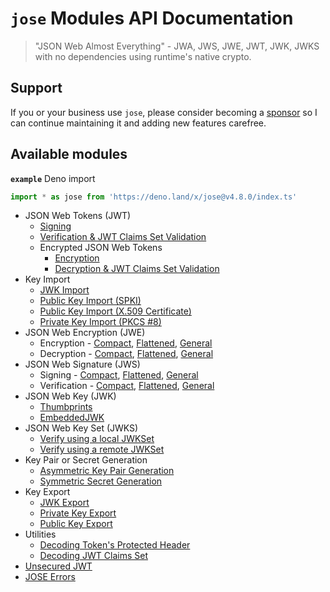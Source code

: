 # `jose` Modules API Documentation

> "JSON Web Almost Everything" - JWA, JWS, JWE, JWT, JWK, JWKS with no dependencies using runtime's native crypto.

## Support

If you or your business use `jose`, please consider becoming a [sponsor][support-sponsor] so I can continue maintaining it and adding new features carefree.

## Available modules

**`example`** Deno import
```js
import * as jose from 'https://deno.land/x/jose@v4.8.0/index.ts'
```

- JSON Web Tokens (JWT)
  - [Signing](https://github.com/panva/jose/blob/v4.8.0/docs/classes/jwt_sign.SignJWT.md#readme)
  - [Verification & JWT Claims Set Validation](https://github.com/panva/jose/blob/v4.8.0/docs/functions/jwt_verify.jwtVerify.md#readme)
  - Encrypted JSON Web Tokens
    - [Encryption](https://github.com/panva/jose/blob/v4.8.0/docs/classes/jwt_encrypt.EncryptJWT.md#readme)
    - [Decryption & JWT Claims Set Validation](https://github.com/panva/jose/blob/v4.8.0/docs/functions/jwt_decrypt.jwtDecrypt.md#readme)
- Key Import
  - [JWK Import](https://github.com/panva/jose/blob/v4.8.0/docs/functions/key_import.importJWK.md#readme)
  - [Public Key Import (SPKI)](https://github.com/panva/jose/blob/v4.8.0/docs/functions/key_import.importSPKI.md#readme)
  - [Public Key Import (X.509 Certificate)](https://github.com/panva/jose/blob/v4.8.0/docs/functions/key_import.importX509.md#readme)
  - [Private Key Import (PKCS #8)](https://github.com/panva/jose/blob/v4.8.0/docs/functions/key_import.importPKCS8.md#readme)
- JSON Web Encryption (JWE)
  - Encryption - [Compact](https://github.com/panva/jose/blob/v4.8.0/docs/classes/jwe_compact_encrypt.CompactEncrypt.md#readme), [Flattened](https://github.com/panva/jose/blob/v4.8.0/docs/classes/jwe_flattened_encrypt.FlattenedEncrypt.md#readme), [General](https://github.com/panva/jose/blob/v4.8.0/docs/classes/jwe_general_encrypt.GeneralEncrypt.md#readme)
  - Decryption - [Compact](https://github.com/panva/jose/blob/v4.8.0/docs/functions/jwe_compact_decrypt.compactDecrypt.md#readme), [Flattened](https://github.com/panva/jose/blob/v4.8.0/docs/functions/jwe_flattened_decrypt.flattenedDecrypt.md#readme), [General](https://github.com/panva/jose/blob/v4.8.0/docs/functions/jwe_general_decrypt.generalDecrypt.md#readme)
- JSON Web Signature (JWS)
  - Signing - [Compact](https://github.com/panva/jose/blob/v4.8.0/docs/classes/jws_compact_sign.CompactSign.md#readme), [Flattened](https://github.com/panva/jose/blob/v4.8.0/docs/classes/jws_flattened_sign.FlattenedSign.md#readme), [General](https://github.com/panva/jose/blob/v4.8.0/docs/classes/jws_general_sign.GeneralSign.md#readme)
  - Verification - [Compact](https://github.com/panva/jose/blob/v4.8.0/docs/functions/jws_compact_verify.compactVerify.md#readme), [Flattened](https://github.com/panva/jose/blob/v4.8.0/docs/functions/jws_flattened_verify.flattenedVerify.md#readme), [General](https://github.com/panva/jose/blob/v4.8.0/docs/functions/jws_general_verify.generalVerify.md#readme)
- JSON Web Key (JWK)
  - [Thumbprints](https://github.com/panva/jose/blob/v4.8.0/docs/functions/jwk_thumbprint.calculateJwkThumbprint.md#readme)
  - [EmbeddedJWK](https://github.com/panva/jose/blob/v4.8.0/docs/functions/jwk_embedded.EmbeddedJWK.md#readme)
- JSON Web Key Set (JWKS)
  - [Verify using a local JWKSet](https://github.com/panva/jose/blob/v4.8.0/docs/functions/jwks_local.createLocalJWKSet.md#readme)
  - [Verify using a remote JWKSet](https://github.com/panva/jose/blob/v4.8.0/docs/functions/jwks_remote.createRemoteJWKSet.md#readme)
- Key Pair or Secret Generation
  - [Asymmetric Key Pair Generation](https://github.com/panva/jose/blob/v4.8.0/docs/functions/key_generate_key_pair.generateKeyPair.md#readme)
  - [Symmetric Secret Generation](https://github.com/panva/jose/blob/v4.8.0/docs/functions/key_generate_secret.generateSecret.md#readme)
- Key Export
  - [JWK Export](https://github.com/panva/jose/blob/v4.8.0/docs/functions/key_export.exportJWK.md#readme)
  - [Private Key Export](https://github.com/panva/jose/blob/v4.8.0/docs/functions/key_export.exportPKCS8.md#readme)
  - [Public Key Export](https://github.com/panva/jose/blob/v4.8.0/docs/functions/key_export.exportSPKI.md#readme)
- Utilities
  - [Decoding Token's Protected Header](https://github.com/panva/jose/blob/v4.8.0/docs/functions/util_decode_protected_header.decodeProtectedHeader.md#readme)
  - [Decoding JWT Claims Set](https://github.com/panva/jose/blob/v4.8.0/docs/functions/util_decode_jwt.decodeJwt.md#readme)
- [Unsecured JWT](https://github.com/panva/jose/blob/v4.8.0/docs/classes/jwt_unsecured.UnsecuredJWT.md#readme)
- [JOSE Errors](https://github.com/panva/jose/blob/v4.8.0/docs/modules/util_errors.md#readme)

[support-sponsor]: https://github.com/sponsors/panva
